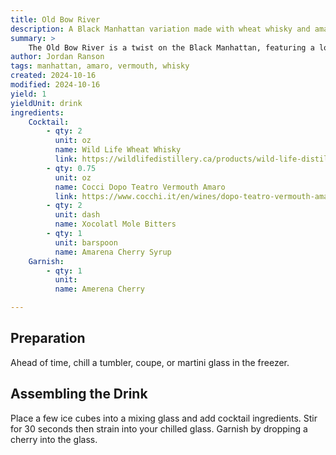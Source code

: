 ```yaml
---
title: Old Bow River
description: A Black Manhattan variation made with wheat whisky and amaro vermouth.
summary: >
    The Old Bow River is a twist on the Black Manhattan, featuring a local wheat whisky from Wild Life Distillery in Canmore, Alberta. The sweet, earthy notes of the whisky blend with the amaro vermouth, offering flavors of banana bread, cherries, and rich chocolate.
author: Jordan Ranson
tags: manhattan, amaro, vermouth, whisky
created: 2024-10-16
modified: 2024-10-16
yield: 1
yieldUnit: drink
ingredients:
    Cocktail:
        - qty: 2
          unit: oz
          name: Wild Life Wheat Whisky
          link: https://wildlifedistillery.ca/products/wild-life-distillery-wheat-whisky
        - qty: 0.75
          unit: oz
          name: Cocci Dopo Teatro Vermouth Amaro
          link: https://www.cocchi.it/en/wines/dopo-teatro-vermouth-amaro
        - qty: 2
          unit: dash
          name: Xocolatl Mole Bitters
        - qty: 1
          unit: barspoon
          name: Amarena Cherry Syrup
    Garnish:
        - qty: 1
          unit: 
          name: Amerena Cherry

---
```


## Preparation

Ahead of time, chill a tumbler, coupe, or martini glass in the freezer.

## Assembling the Drink

Place a few ice cubes into a mixing glass and add cocktail ingredients. Stir for 30 seconds then strain into your chilled glass. Garnish by dropping a cherry into the glass.

